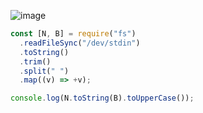 ![image](https://github.com/ssc9811/algorithm/assets/39263149/816680a2-0093-46c6-94af-f1e728669f5f)

```javascript
const [N, B] = require("fs")
  .readFileSync("/dev/stdin")
  .toString()
  .trim()
  .split(" ")
  .map((v) => +v);

console.log(N.toString(B).toUpperCase());
```
